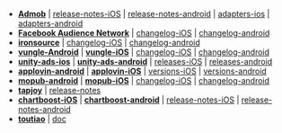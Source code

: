 + **[Admob](https://developers.google.com/admob)**  \|  [release-notes-iOS](https://developers.google.com/admob/ios/rel-notes)  \| [release-notes-android](https://developers.google.com/admob/android/rel-notes)  \| [adapters-ios](https://bintray.com/google/mobile-ads-adapters-ios) \| [adapters-android](https://bintray.com/google/mobile-ads-adapters-android)
+ **[Facebook Audience Network](https://developers.facebook.com/docs/audience-network/)**  \| [changelog-iOS](https://developers.facebook.com/docs/audience-network/changelog-ios)  \| [changelog-android](https://developers.facebook.com/docs/audience-network/changelog-android)
+ **[ironsource](https://developers.ironsrc.com)** \| [changelog-iOS](https://developers.ironsrc.com/ironsource-mobile/ios/sdk-change-log/)  \| [changelog-android](https://developers.ironsrc.com/ironsource-mobile/android/sdk-change-log/)
+ **[vungle-Android](https://github.com/Vungle/Android-SDK)** \| **[vungle-iOS](https://github.com/Vungle/iOS-SDK)** \| [changelog-iOS](https://github.com/Vungle/iOS-SDK/blob/master/CHANGELOG.md)  \| [changelog-android](https://github.com/Vungle/Android-SDK/blob/master/CHANGELOG.md)
+ **[unity-ads-ios](https://github.com/Unity-Technologies/unity-ads-ios)** \| **[unity-ads-android](https://github.com/Unity-Technologies/unity-ads-android)** \| [releases-iOS](https://github.com/Unity-Technologies/unity-ads-ios/releases)  \| [releases-android](https://github.com/Unity-Technologies/unity-ads-android/releases)
+ **[applovin-android](https://dash.applovin.com/docs/integration#androidIntegration)** \| **[applovin-iOS](https://dash.applovin.com/docs/integration#iosIntegration)**  \| [versions-iOS](https://bintray.com/applovin/iOS/sdk_ios)  \| [versions-android](https://bintray.com/applovin/Android/sdk_android)
+ **[mopub-android](https://github.com/mopub/mopub-android-sdk)** \| **[mopub-iOS](https://github.com/mopub/mopub-ios-sdk)** \| [changelog-iOS](https://github.com/mopub/mopub-ios-sdk/blob/master/CHANGELOG.md)  \| [changelog-android](https://github.com/mopub/mopub-android-sdk/blob/master/CHANGELOG.md)
+ **[tapjoy](https://dev.tapjoy.com/sdk-integration/)** \| [release-notes](https://dev.tapjoy.com/sdk-integration/#release_notes) 
+ **[chartboost-iOS](https://answers.chartboost.com/en-us/child_article/ios)** \| **[chartboost-android](https://answers.chartboost.com/en-us/child_article/android)**  \| [release-notes-iOS](https://answers.chartboost.com/en-us/child_article/ios-ios-swift)  \| [release-notes-android](https://answers.chartboost.com/en-us/child_article/android-amazon)
+ **[toutiao](https://partner.oceanengine.com/union/media/union/download)** \| [doc](https://partner.oceanengine.com/union/media/union/download?id=167&pid=&title=%E6%96%87%E6%A1%A3%E4%B8%8B%E8%BD%BD)


